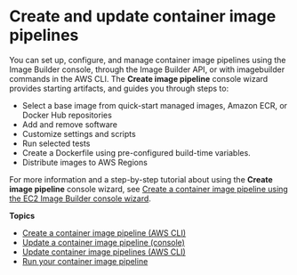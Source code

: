 # Create and update container image pipelines<a name="container-image-pipelines"></a>

You can set up, configure, and manage container image pipelines using the Image Builder console, through the Image Builder API, or with imagebuilder commands in the AWS CLI\. The **Create image pipeline** console wizard provides starting artifacts, and guides you through steps to: 
+ Select a base image from quick\-start managed images, Amazon ECR, or Docker Hub repositories
+ Add and remove software
+ Customize settings and scripts
+ Run selected tests
+ Create a Dockerfile using pre\-configured build\-time variables\.
+ Distribute images to AWS Regions

For more information and a step\-by\-step tutorial about using the **Create image pipeline** console wizard, see [Create a container image pipeline using the EC2 Image Builder console wizard](start-build-container-pipeline.md)\.

**Topics**
+ [Create a container image pipeline \(AWS CLI\)](cli-create-container-pipeline.md)
+ [Update a container image pipeline \(console\)](update-container-pipelines-console.md)
+ [Update container image pipelines \(AWS CLI\)](cli-update-container-pipeline.md)
+ [Run your container image pipeline](container-pipelines-run.md)